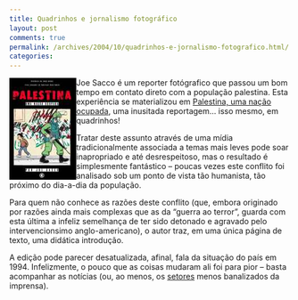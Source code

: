 ```yaml
---
title: Quadrinhos e jornalismo fotográfico
layout: post
comments: true
permalink: /archives/2004/10/quadrinhos-e-jornalismo-fotografico.html/
categories:
---
```

<img src="/img/blig/palestina.jpg"  alt="capa de Palestina, Uma Nação Ocupada" align="left">Joe Sacco é um reporter fotógrafico que passou um bom tempo em contato direto com a população palestina. Esta experiência se materializou em <a href="http://www.conradeditora.com.br/palestina/" >Palestina, uma nação ocupada</a>, uma inusitada reportagem&#8230; isso mesmo, em quadrinhos!

Tratar deste assunto através de uma mídia tradicionalmente associada a temas mais leves pode soar inapropriado e até desrespeitoso, mas o resultado é simplesmente fantástico &#8211; poucas vezes este conflito foi analisado sob um ponto de vista tão humanista, tão próximo do dia-a-dia da população.

Para quem não conhece as razões deste conflito (que, embora originado por razões ainda mais complexas que as da &#8220;guerra ao terror&#8221;, guarda com esta última a infeliz semelhança de ter sido detonado e agravado pelo intervencionsimo anglo-americano), o autor traz, em uma única página de texto, uma didática introdução.

A edição pode parecer desatualizada, afinal, fala da situação do país em 1994. Infelizmente, o pouco que as coisas mudaram ali foi para pior &#8211; basta acompanhar as notícias (ou, ao menos, os <a href="http://carosamigos.terra.com.br/" >setores</a> menos banalizados da imprensa).
